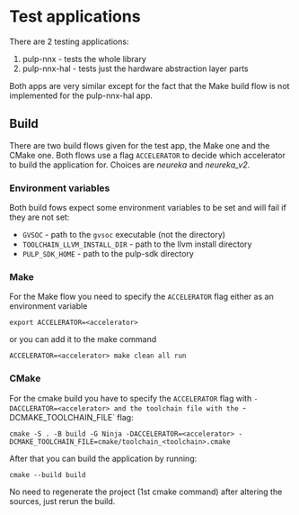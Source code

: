 # Test applications

There are 2 testing applications:
1. pulp-nnx - tests the whole library
2. pulp-nnx-hal - tests just the hardware abstraction layer parts

Both apps are very similar except for the fact that the Make build flow is not implemented for the pulp-nnx-hal app.

## Build

There are two build flows given for the test app, the Make one and the CMake one.
Both flows use a flag `ACCELERATOR` to decide which accelerator to build the application for.
Choices are _neureka_ and _neureka_v2_.

### Environment variables

Both build fows expect some environment variables to be set and will fail if they are not set:
- `GVSOC` - path to the `gvsoc` executable (not the directory)
- `TOOLCHAIN_LLVM_INSTALL_DIR` - path to the llvm install directory
- `PULP_SDK_HOME` - path to the pulp-sdk directory

### Make

For the Make flow you need to specify the `ACCELERATOR` flag either as an environment variable
```
export ACCELERATOR=<accelerator>
```
or you can add it to the make command
```
ACCELERATOR=<accelerator> make clean all run
```

### CMake

For the cmake build you have to specify the `ACCELERATOR` flag with `-DACCLERATOR=<accelerator> and the toolchain file with the `-DCMAKE_TOOLCHAIN_FILE` flag:
```
cmake -S . -B build -G Ninja -DACCELERATOR=<accelerator> -DCMAKE_TOOLCHAIN_FILE=cmake/toolchain_<toolchain>.cmake
```

After that you can build the application by running:
```
cmake --build build
```

No need to regenerate the project (1st cmake command) after altering the sources, just rerun the build.
